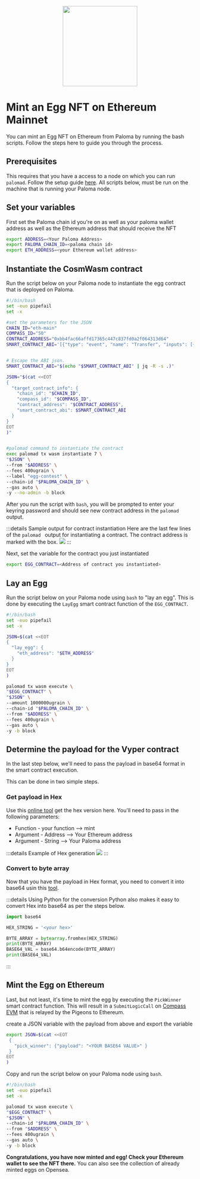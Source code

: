 <p align="center">
<img align="center" src="../../images/egg_paloma.png" width="200" height="215">
</p>

# Mint an Egg NFT on Ethereum Mainnet

You can mint an Egg NFT on Ethereum from Paloma by running the bash scripts. Follow the steps here to guide you through the process.


## Prerequisites
This requires that you have a access to a node on which you can run `palomad`. Follow the setup guide [here](../palomad/install-palomad.md).
All scripts below, must be run on the machine that is running your Paloma node.


## Set your variables
First set the Paloma chain id you're on as well as your paloma wallet address as well as the Ethereum address that should receive the NFT

```sh
export ADDRESS=<Your Paloma Address>
export PALOMA_CHAIN_ID=<paloma chain id>
export ETH_ADDRESS=<your Ethereum wallet address>
```


## Instantiate the CosmWasm contract
Run the script below on your Paloma node to instantiate the egg contract that is deployed on Paloma.

```sh
#!/bin/bash
set -euo pipefail
set -x

#set the parameters for the JSON
CHAIN_ID="eth-main"
COMPASS_ID="50"
CONTRACT_ADDRESS="0xbb4fac66affd17365c447c837fd0a2f064313d64"
SMART_CONTRACT_ABI='[{"type": "event", "name": "Transfer", "inputs": [{"name": "_from", "type": "address", "indexed": true}, {"name": "_to", "type": "address", "indexed": true}, {"name": "_tokenId", "type": "uint256", "indexed": true}], "anonymous": false}, {"type": "event", "name": "Approval", "inputs": [{"name": "_owner", "type": "address", "indexed": true}, {"name": "_approved", "type": "address", "indexed": true}, {"name": "_tokenId", "type": "uint256", "indexed": true}], "anonymous": false}, {"type": "event", "name": "ApprovalForAll", "inputs": [{"name": "_owner", "type": "address", "indexed": true}, {"name": "_operator", "type": "address", "indexed": true}, {"name": "_approved", "type": "bool", "indexed": false}], "anonymous": false}, {"type": "event", "name": "Minted", "inputs": [{"name": "eth_address", "type": "address", "indexed": true}, {"name": "paloma_address", "type": "string", "indexed": true}, {"name": "token_id", "type": "uint256", "indexed": true}], "anonymous": false}, {"type": "event", "name": "SetMinter", "inputs": [{"name": "new_minter", "type": "address", "indexed": true}, {"name": "old_minter", "type": "address", "indexed": true}], "anonymous": false}, {"type": "constructor", "stateMutability": "nonpayable", "inputs": []}, {"type": "function", "name": "name", "stateMutability": "nonpayable", "inputs": [], "outputs": [{"name": "", "type": "string"}]}, {"type": "function", "name": "symbol", "stateMutability": "nonpayable", "inputs": [], "outputs": [{"name": "", "type": "string"}]}, {"type": "function", "name": "supportsInterface", "stateMutability": "pure", "inputs": [{"name": "interface_id", "type": "bytes4"}], "outputs": [{"name": "", "type": "bool"}]}, {"type": "function", "name": "balanceOf", "stateMutability": "view", "inputs": [{"name": "_owner", "type": "address"}], "outputs": [{"name": "", "type": "uint256"}]}, {"type": "function", "name": "ownerOf", "stateMutability": "view", "inputs": [{"name": "_tokenId", "type": "uint256"}], "outputs": [{"name": "", "type": "address"}]}, {"type": "function", "name": "getApproved", "stateMutability": "view", "inputs": [{"name": "_tokenId", "type": "uint256"}], "outputs": [{"name": "", "type": "address"}]}, {"type": "function", "name": "isApprovedForAll", "stateMutability": "view", "inputs": [{"name": "_owner", "type": "address"}, {"name": "_operator", "type": "address"}], "outputs": [{"name": "", "type": "bool"}]}, {"type": "function", "name": "transferFrom", "stateMutability": "nonpayable", "inputs": [{"name": "_from", "type": "address"}, {"name": "_to", "type": "address"}, {"name": "_tokenId", "type": "uint256"}], "outputs": []}, {"type": "function", "name": "safeTransferFrom", "stateMutability": "nonpayable", "inputs": [{"name": "_from", "type": "address"}, {"name": "_to", "type": "address"}, {"name": "_tokenId", "type": "uint256"}], "outputs": []}, {"type": "function", "name": "safeTransferFrom", "stateMutability": "nonpayable", "inputs": [{"name": "_from", "type": "address"}, {"name": "_to", "type": "address"}, {"name": "_tokenId", "type": "uint256"}, {"name": "_data", "type": "bytes"}], "outputs": []}, {"type": "function", "name": "approve", "stateMutability": "nonpayable", "inputs": [{"name": "_approved", "type": "address"}, {"name": "_tokenId", "type": "uint256"}], "outputs": []}, {"type": "function", "name": "setApprovalForAll", "stateMutability": "nonpayable", "inputs": [{"name": "_operator", "type": "address"}, {"name": "_approved", "type": "bool"}], "outputs": []}, {"type": "function", "name": "mint", "stateMutability": "nonpayable", "inputs": [{"name": "_to", "type": "address"}, {"name": "_tokenId", "type": "uint256"}, {"name": "_paloma_address", "type": "string"}], "outputs": [{"name": "", "type": "bool"}]}, {"type": "function", "name": "set_minter", "stateMutability": "nonpayable", "inputs": [{"name": "_minter", "type": "address"}], "outputs": []}, {"type": "function", "name": "tokenURI", "stateMutability": "view", "inputs": [{"name": "tokenId", "type": "uint256"}], "outputs": [{"name": "", "type": "string"}]}, {"type": "function", "name": "minter", "stateMutability": "view", "inputs": [], "outputs": [{"name": "", "type": "address"}]}]'


# Escape the ABI json.
SMART_CONTRACT_ABI="$(echo "$SMART_CONTRACT_ABI" | jq -R -s .)"

JSON="$(cat <<EOT
{
  "target_contract_info": {
    "chain_id": "$CHAIN_ID",
    "compass_id": "$COMPASS_ID",
    "contract_address": "$CONTRACT_ADDRESS",
    "smart_contract_abi": $SMART_CONTRACT_ABI
  }
}
EOT
)"


#palomad command to instantiate the contract
exec palomad tx wasm instantiate 7 \
"$JSON" \
--from "$ADDRESS" \
--fees 400ugrain \
--label "egg-contest" \
--chain-id "$PALOMA_CHAIN_ID" \
--gas auto \
-y --no-admin -b block
```

After you run the script with `bash`, you will be prompted to enter your keyring password and should see new contract address in the `palomad` output. 

:::details Sample output for contract instantiation
Here are the last few lines of the `palomad ` output for instantiating a contract. The contract address is marked with the box.
<img src="../../images/output_instantiate.png">
:::


Next, set the variable for the contract you just instantiated

```sh
export EGG_CONTRACT=<Address of contract you instantiated>
```

## Lay an Egg
Run the script below on your Paloma node using `bash` to "lay an egg". This is done by executing the `LayEgg` smart contract function of the `EGG_CONTRACT`. 

```sh
#!/bin/bash
set -euo pipefail
set -x

JSON=$(cat <<EOT
{
  "lay_egg": {
    "eth_address": "$ETH_ADDRESS"
  }
}
EOT
)

palomad tx wasm execute \
"$EGG_CONTRACT" \
"$JSON" \
--amount 1000000ugrain \
--chain-id "$PALOMA_CHAIN_ID" \
--from "$ADDRESS" \
--fees 400ugrain \
--gas auto \
-y -b block
```

## Determine the payload for the Vyper contract
In the last step below, we'll need to pass the payload in base64 format in the smart contract execution. 

This can be done in two simple steps. 

### Get payload in Hex
Use this [online tool](https://abi.hashex.org/) get the hex version here. You'll need to pass in the following parameters:
- Function - your function --> mint
- Argument - Address --> Your Ethereum address
- Argument - String --> Your Paloma address

:::details Example of Hex generation
<img src="../../images/hex.png">
:::

### Convert to byte array
Now that you have the payload in Hex format, you need to convert it into base64 usin this [tool](https://base64.guru/converter/encode/hex).

:::details Using Python for the conversion
Python also makes it easy to convert Hex into base64 as per the steps below.
```py
import base64

HEX_STRING = '<your hex>'

BYTE_ARRAY = bytearray.fromhex(HEX_STRING)
print(BYTE_ARRAY)
BASE64_VAL = base64.b64encode(BYTE_ARRAY)
print(BASE64_VAL)
```
:::

## Mint the Egg on Ethereum
Last, but not least, it's time to mint the egg by executing the `PickWinner` smart contract function. This will result in a `SubmitLogicCall` on [Compass EVM](./applications/compass-evm.md) that is relayed by the Pigeons to Ethereum.

create a JSON variable with the payload from above and export the variable
```sh
export JSON=$(cat <<EOT 
 {
   "pick_winner": {"payload": "<YOUR BASE64 VALUE>" }
 }
EOT
)
```

Copy and run the script below on your Paloma node using `bash`.

```sh
#!/bin/bash
set -euo pipefail
set -x

palomad tx wasm execute \
"$EGG_CONTRACT" \
"$JSON" \
--chain-id "$PALOMA_CHAIN_ID" \
--from "$ADDRESS" \
--fees 400ugrain \
--gas auto \
-y -b block
```

**Congratulations, you have now minted and egg! Check your Ethereum wallet to see the NFT there.** You can also see the collection of already minted eggs on Opensea.